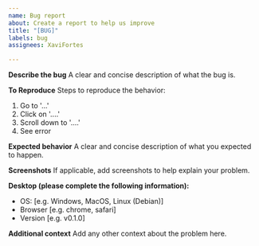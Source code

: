 ```yaml
---
name: Bug report
about: Create a report to help us improve
title: "[BUG]"
labels: bug
assignees: XaviFortes

---
```


**Describe the bug**
A clear and concise description of what the bug is.

**To Reproduce**
Steps to reproduce the behavior:
1. Go to '...'
2. Click on '....'
3. Scroll down to '....'
4. See error

**Expected behavior**
A clear and concise description of what you expected to happen.

**Screenshots**
If applicable, add screenshots to help explain your problem.

**Desktop (please complete the following information):**
 - OS: [e.g. Windows, MacOS, Linux (Debian)]
 - Browser [e.g. chrome, safari]
 - Version [e.g. v0.1.0]

**Additional context**
Add any other context about the problem here.

